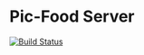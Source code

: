 # Pic-Food Server

[![Build Status](https://travis-ci.org/song-hao/picfood-server.svg?branch=master)](https://travis-ci.org/song-hao/picfood-server)
